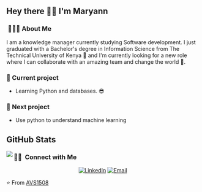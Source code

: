 <h2> Hey there 👋🏾 I'm Maryann</h2>

<h3> &nbsp;👩🏾‍💻 About Me </h3>

I am a knowledge manager currently studying Software development. I just graduated with a Bachelor's degree in Information Science from The Technical University of Kenya  💃 and I'm currently looking for a new role where I can collaborate with an amazing team and change the world 🦸‍.

<h3> 🌱 Current project </h3>

- Learning Python and databases. 😎

<h3> 🔮 Next project </h3>

- Use python to understand machine learning

<h2>GitHub Stats</h2>
<a href="https://readme-stats-cfgj2cxdy.vercel.app/api?username=maryan23&count_private=true&show_icons=true&theme=cobalt">
  <img  align="left" src = "https://github-readme-streak-stats.herokuapp.com/?user=maryan23&">
</a>

<h3> 🤝🏻 &nbsp;Connect with Me </h3>

<p align="center">
<a href="https://www.linkedin.com/in/maryann-mwikali-288635225/"><img alt="LinkedIn" src="https://img.shields.io/badge/LinkedIn-Maryann%20Mwikali-blue?style=flat-square&logo=linkedin"></a>
<a href="mailto:mwikali119@gmail.com"><img alt="Email" src="https://img.shields.io/badge/Email-mwikali%40gmail.com-blue?style=flat-square&logo=gmail"></a>
</p>

⭐️ From [AVS1508](https://github.com/AVS1508)

<!---
Maryan23/Maryan23 is a ✨ special ✨ repository because its `README.md` (this file) appears on your GitHub profile.
You can click the Preview link to take a look at your changes.
--->
